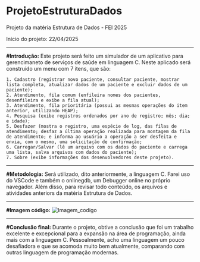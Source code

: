 # ProjetoEstruturaDados
Projeto da matéria Estrutura de Dados - FEI 2025

Início do projeto: 22/04/2025

---------------------------------------------------------------------------------------------------------------------------------------------------------------------------------------------------------------------------------------------------------------------------------

**#Introdução:**
  Este projeto será feito um simulador de um aplicativo para gerencimaneto de serviços de saúde em linguagem C. Neste aplicado será construído um menu com 7 itens, que são:
  
    1. Cadastro (registrar novo paciente, consultar paciente, mostrar lista completa, atualizar dados de um paciente e excluir dados de um paciente);
    2. Atendimento, fila comum (enfileira nomes dos pacientes, desenfileira e exibe a fila atual);
    3. Atendimento, fila prioritária (possui as mesmas operações do item anterior, utilizando HEAP);
    4. Pesquisa (exibe registros ordenados por ano de registro; mês; dia; e idade);
    5. Desfazer (mostra o registro, uma espécie de log, das filas de atendimento; desfaz a última operação realizada para montagem da fila de atendimento; e informa ao usuário a operação a ser desfeita e envia, com o mesmo, uma solicitação de confirmação;
    6. Carregar/Salvar (lê um arquivo com os dados do paciente e carrega uma lista, salva arquivos com dados do paciente);
    7. Sobre (exibe informações dos desenvolvedores deste projeto).

---------------------------------------------------------------------------------------------------------------------------------------------------------------------------------------------------------------------------------------------------------------------------------

**#Metodologia:**
  Será utilizado, dito anteriormente, a linguagem C. Farei uso do VSCode e também o onlinegdb, um Debugger online no próprio navegador. Além disso, para revisar todo conteúdo, os arquivos e atividades anteriors da matéria Estrutura de Dados.

-------------------------------------------------------------------------------------------------------------------------------------------------------------------------------------------------------------

**#Imagem código:**
![Imagem_codigo](https://github.com/user-attachments/assets/2f9fc79d-51f9-41c2-acdb-afac6f02fa53)

-------------------------------------------------------------------------------------------------------------------------------------------------------------------------------------------------------------

**#Conclusão final:**
  Durante o projeto, obtive a conclusão que foi um trabalho excelente e excepcional para a expansão na área de programação, ainda mais com a linguagem C. Pessoalmente, acho uma linguagem um pouco desafiadora e que se acomoda muito bem atualmente, comparando com outras linguagem de programação modernas.
